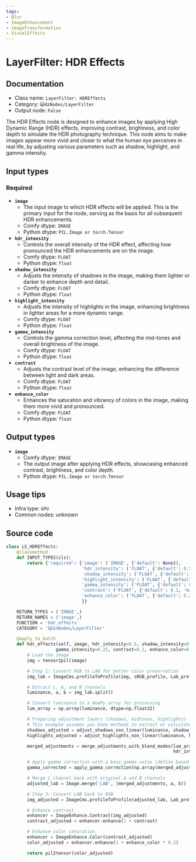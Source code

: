 ```yaml
---
tags:
- Blur
- ImageEnhancement
- ImageTransformation
- VisualEffects
---
```


# LayerFilter: HDR Effects
## Documentation
- Class name: `LayerFilter: HDREffects`
- Category: `😺dzNodes/LayerFilter`
- Output node: `False`

The HDR Effects node is designed to enhance images by applying High Dynamic Range (HDR) effects, improving contrast, brightness, and color depth to simulate the HDR photography technique. This node aims to make images appear more vivid and closer to what the human eye perceives in real life, by adjusting various parameters such as shadow, highlight, and gamma intensity.
## Input types
### Required
- **`image`**
    - The input image to which HDR effects will be applied. This is the primary input for the node, serving as the basis for all subsequent HDR enhancements.
    - Comfy dtype: `IMAGE`
    - Python dtype: `PIL.Image or torch.Tensor`
- **`hdr_intensity`**
    - Controls the overall intensity of the HDR effect, affecting how pronounced the HDR enhancements are on the image.
    - Comfy dtype: `FLOAT`
    - Python dtype: `float`
- **`shadow_intensity`**
    - Adjusts the intensity of shadows in the image, making them lighter or darker to enhance depth and detail.
    - Comfy dtype: `FLOAT`
    - Python dtype: `float`
- **`highlight_intensity`**
    - Adjusts the intensity of highlights in the image, enhancing brightness in lighter areas for a more dynamic range.
    - Comfy dtype: `FLOAT`
    - Python dtype: `float`
- **`gamma_intensity`**
    - Controls the gamma correction level, affecting the mid-tones and overall brightness of the image.
    - Comfy dtype: `FLOAT`
    - Python dtype: `float`
- **`contrast`**
    - Adjusts the contrast level of the image, enhancing the difference between light and dark areas.
    - Comfy dtype: `FLOAT`
    - Python dtype: `float`
- **`enhance_color`**
    - Enhances the saturation and vibrancy of colors in the image, making them more vivid and pronounced.
    - Comfy dtype: `FLOAT`
    - Python dtype: `float`
## Output types
- **`image`**
    - Comfy dtype: `IMAGE`
    - The output image after applying HDR effects, showcasing enhanced contrast, brightness, and color depth.
    - Python dtype: `PIL.Image or torch.Tensor`
## Usage tips
- Infra type: `GPU`
- Common nodes: unknown


## Source code
```python
class LS_HDREffects:
    @classmethod
    def INPUT_TYPES(cls):
        return {'required': {'image': ('IMAGE', {'default': None}),
                             'hdr_intensity': ('FLOAT', {'default': 0.5, 'min': 0.0, 'max': 5.0, 'step': 0.01}),
                             'shadow_intensity': ('FLOAT', {'default': 0.25, 'min': 0.0, 'max': 1.0, 'step': 0.01}),
                             'highlight_intensity': ('FLOAT', {'default': 0.75, 'min': 0.0, 'max': 1.0, 'step': 0.01}),
                             'gamma_intensity': ('FLOAT', {'default': 0.25, 'min': 0.0, 'max': 1.0, 'step': 0.01}),
                             'contrast': ('FLOAT', {'default': 0.1, 'min': 0.0, 'max': 1.0, 'step': 0.01}),
                             'enhance_color': ('FLOAT', {'default': 0.25, 'min': 0.0, 'max': 1.0, 'step': 0.01})
                             }}

    RETURN_TYPES = ('IMAGE',)
    RETURN_NAMES = ('image',)
    FUNCTION = 'hdr_effects'
    CATEGORY = '😺dzNodes/LayerFilter'

    @apply_to_batch
    def hdr_effects(self, image, hdr_intensity=0.5, shadow_intensity=0.25, highlight_intensity=0.75,
                   gamma_intensity=0.25, contrast=0.1, enhance_color=0.25):
        # Load the image
        img = tensor2pil(image)

        # Step 1: Convert RGB to LAB for better color preservation
        img_lab = ImageCms.profileToProfile(img, sRGB_profile, Lab_profile, outputMode='LAB')

        # Extract L, A, and B channels
        luminance, a, b = img_lab.split()

        # Convert luminance to a NumPy array for processing
        lum_array = np.array(luminance, dtype=np.float32)

        # Preparing adjustment layers (shadows, midtones, highlights)
        # This example assumes you have methods to extract or calculate these adjustments
        shadows_adjusted = adjust_shadows_non_linear(luminance, shadow_intensity)
        highlights_adjusted = adjust_highlights_non_linear(luminance, highlight_intensity)

        merged_adjustments = merge_adjustments_with_blend_modes(lum_array, shadows_adjusted, highlights_adjusted,
                                                                hdr_intensity, shadow_intensity, highlight_intensity)

        # Apply gamma correction with a base_gamma value (define based on desired effect)
        gamma_corrected = apply_gamma_correction(np.array(merged_adjustments), hdr_intensity, gamma_intensity)

        # Merge L channel back with original A and B channels
        adjusted_lab = Image.merge('LAB', (merged_adjustments, a, b))

        # Step 3: Convert LAB back to RGB
        img_adjusted = ImageCms.profileToProfile(adjusted_lab, Lab_profile, sRGB_profile, outputMode='RGB')

        # Enhance contrast
        enhancer = ImageEnhance.Contrast(img_adjusted)
        contrast_adjusted = enhancer.enhance(1 + contrast)

        # Enhance color saturation
        enhancer = ImageEnhance.Color(contrast_adjusted)
        color_adjusted = enhancer.enhance(1 + enhance_color * 0.2)

        return pil2tensor(color_adjusted)

```
